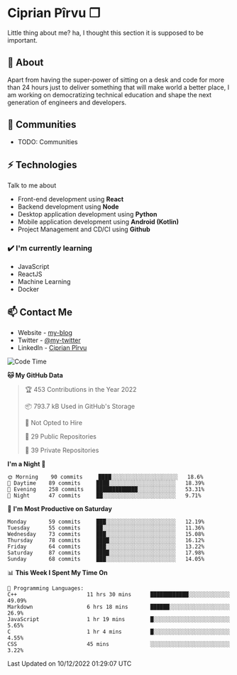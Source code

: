 # Ciprian Pîrvu ❐

Little thing about me? ha, I thought this section it is supposed to be important.

## 🧐 About

Apart from having the super-power of sitting on a desk and code for more than 24 hours just to deliver something that will make world a better place, I am working on democratizing technical education and shape the next generation of engineers and developers.

## 👯 Communities

-   TODO: Communities

## ⚡ Technologies

Talk to me about

-   Front-end development using **React**
-   Backend development using **Node**
-   Desktop application development using **Python**
-   Mobile application development using **Android (Kotlin)**
-   Project Management and CD/CI using **Github**

### ✔️ I'm currently learning

-   JavaScript
-   ReactJS
-   Machine Learning
-   Docker

## 📫 Contact Me

-   Website - [my-blog]()
-   Twitter - [@my-twitter]()
-   LinkedIn - [Ciprian Pîrvu](https://www.linkedin.com/in/p%C3%AErvu-ciprian-cristian-4415991b1/)

<!--START_SECTION:waka-->
![Code Time](http://img.shields.io/badge/Code%20Time-1%2C404%20hrs%2036%20mins-blue)

**🐱 My GitHub Data** 

> 🏆 453 Contributions in the Year 2022
 > 
> 📦 793.7 kB Used in GitHub's Storage 
 > 
> 🚫 Not Opted to Hire
 > 
> 📜 29 Public Repositories 
 > 
> 🔑 39 Private Repositories  
 > 
**I'm a Night 🦉** 

```text
🌞 Morning    90 commits     ████░░░░░░░░░░░░░░░░░░░░░   18.6% 
🌆 Daytime    89 commits     ████░░░░░░░░░░░░░░░░░░░░░   18.39% 
🌃 Evening    258 commits    █████████████░░░░░░░░░░░░   53.31% 
🌙 Night      47 commits     ██░░░░░░░░░░░░░░░░░░░░░░░   9.71%

```
📅 **I'm Most Productive on Saturday** 

```text
Monday       59 commits     ███░░░░░░░░░░░░░░░░░░░░░░   12.19% 
Tuesday      55 commits     ██░░░░░░░░░░░░░░░░░░░░░░░   11.36% 
Wednesday    73 commits     ███░░░░░░░░░░░░░░░░░░░░░░   15.08% 
Thursday     78 commits     ████░░░░░░░░░░░░░░░░░░░░░   16.12% 
Friday       64 commits     ███░░░░░░░░░░░░░░░░░░░░░░   13.22% 
Saturday     87 commits     ████░░░░░░░░░░░░░░░░░░░░░   17.98% 
Sunday       68 commits     ███░░░░░░░░░░░░░░░░░░░░░░   14.05%

```


📊 **This Week I Spent My Time On** 

```text
💬 Programming Languages: 
C++                      11 hrs 30 mins      ████████████░░░░░░░░░░░░░   49.09% 
Markdown                 6 hrs 18 mins       ██████░░░░░░░░░░░░░░░░░░░   26.9% 
JavaScript               1 hr 19 mins        █░░░░░░░░░░░░░░░░░░░░░░░░   5.65% 
C                        1 hr 4 mins         █░░░░░░░░░░░░░░░░░░░░░░░░   4.55% 
CSS                      45 mins             ░░░░░░░░░░░░░░░░░░░░░░░░░   3.22%

```


 Last Updated on 10/12/2022 01:29:07 UTC
<!--END_SECTION:waka-->
